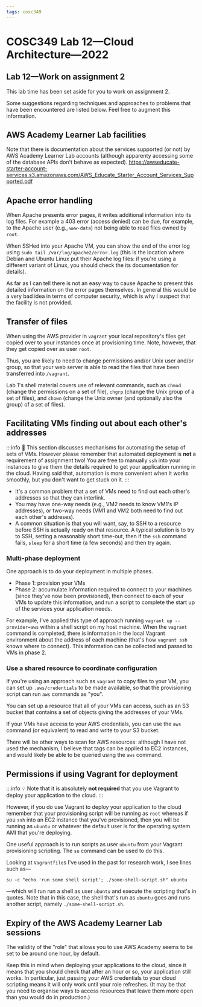 ```yaml
---
tags: cosc349
---
```

# COSC349 Lab 12—Cloud Architecture—2022
## Lab 12—Work on assignment 2

This lab time has been set aside for you to work on assignment 2.

Some suggestions regarding techniques and approaches to problems that have been encountered are listed below. Feel free to augment this information.

## AWS Academy Learner Lab facilities

Note that there is documentation about the services supported (or not) by AWS Academy Learner Lab accounts (although apparenty accessing some of the database APIs don't behave as expected). https://awseducate-starter-account-services.s3.amazonaws.com/AWS_Educate_Starter_Account_Services_Supported.pdf

## Apache error handling

When Apache presents error pages, it writes additional information into its log files. For example a 403 error (access denied) can be due, for example, to the Apache user (e.g., `www-data`) not being able to read files owned by `root`.

When SSHed into your Apache VM, you can show the end of the error log using `sudo tail /var/log/apache2/error.log` (this is the location where Debian and Ubuntu Linux put their Apache log files: if you're using a different variant of Linux, you should check the its documentation for details).

As far as I can tell there is not an easy way to cause Apache to present this detailed information on the error pages themselves. In general this would be a very bad idea in terms of computer security, which is why I suspect that the facility is not provided.

## Transfer of files

When using the AWS provider in `vagrant` your local repository's files get copied over to your instances once at provisioning time. Note, however, that they get copied over as user `root`.

Thus, you are likely to need to change permissions and/or Unix user and/or group, so that your web server is able to read the files that have been transferred into `/vagrant`.

Lab 1's shell material covers use of relevant commands, such as `chmod` (change the permissions on a set of file), `chgrp` (change the Unix group of a set of files), and `chown` (change the Unix owner (and optionally also the group) of a set of files).

## Facilitating VMs finding out about each other's addresses

:::info
:thought_balloon: 
This section discusses mechanisms for automating the setup of sets of VMs. However please remember that automated deployment is **not** a requirement of assignment two! You are free to manually `ssh` into your instances to give them the details required to get your application running in the cloud. Having said that, automation is more convenient when it works smoothly, but you don't want to get stuck on it.
:::

- It's a common problem that a set of VMs need to find out each other's addresses so that they can interlink.
- You may have one-way needs (e.g., VM2 needs to know VM1's IP addresses), or two-way needs (VM1 and VM2 both need to find out each other's addreses).
- A common situation is that you will want, say, to SSH to a resource before SSH is actually ready on that resource. A typical solution is to try to SSH, setting a reasonably short time-out, then if the `ssh` command fails, `sleep` for a short time (a few seconds) and then try again.

### Multi-phase deployment

One approach is to do your deployment in multiple phases.
- Phase 1: provision your VMs
- Phase 2: accumulate information required to connect to your machines (since they've now been provisioned), then connect to each of your VMs to update this information, and run a script to complete the start up of the services your application needs.

For example, I've applied this type of approach running `vagrant up --provider=aws` within a shell script on my host machine. When the `vagrant` command is completed, there is information in the local Vagrant environment about the address of each machine (that's how `vagrant ssh` knows where to connect). This information can be collected and passed to VMs in phase 2.

### Use a shared resource to coordinate configuration

If you're using an approach such as `vagrant` to copy files to your VM, you can set up `.aws/credentials` to be made available, so that the provisioning script can run `aws` commands as "you".

You can set up a resource that all of your VMs can access, such as an S3 bucket that contains a set of objects giving the addresses of your VMs.

If your VMs have access to your AWS credentials, you can use the `aws` command (or equivalent) to read and write to your S3 bucket.

There will be other ways to scan for AWS resources: although I have not used the mechanism, I believe that tags can be applied to EC2 instances, and would likely be able to be queried using the `aws` command.

## Permissions if using Vagrant for deployment

:::info
:bulb: Note that it is absolutely **not required** that you use Vagrant to deploy your application to the cloud.
:::

However, if you do use Vagrant to deploy your application to the cloud remember that your provisioning script will be running as `root` whereas if you `ssh` into an EC2 instance that you've provisioned, then you will be running as `ubuntu` or whatever the default user is for the operating system AMI that you're deploying.

One useful approach is to run scripts as user `ubuntu` from your Vagrant provisioning scripting. The `su` command can be used to do this.

Looking at `Vagrantfile`s I've used in the past for research work, I see lines such as—
```
su -c "echo 'run some shell script'; ./some-shell-script.sh" ubuntu
```
—which will run run a shell as user `ubuntu` and execute the scripting that's in quotes. Note that in this case, the shell that's run as `ubuntu` goes and runs another script, namely `./some-shell-script.sh`.

## Expiry of the AWS Academy Learner Lab sessions

The validity of the "role" that allows you to use AWS Academy seems to be set to be around one hour, by default.

Keep this in mind when deploying your applications to the cloud, since it means that you should check that after an hour or so, your application still works. In particular, just passing your AWS credentials to your cloud scripting means it will only work until your role refreshes. (It may be that you need to organise ways to access resources that leave them more open than you would do in production.)